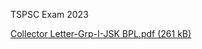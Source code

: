 TSPSC Exam 2023

[Collector Letter-Grp-I-JSK BPL.pdf (261 kB)](../files/e774dec4-2b85-4be5-9f53-79e0a331d578.pdf)